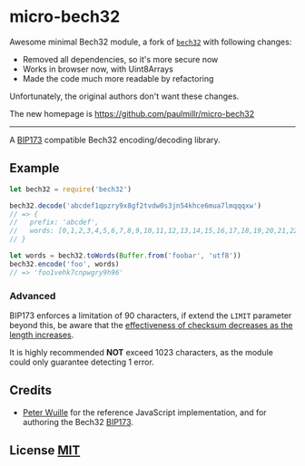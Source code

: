 # micro-bech32

Awesome minimal Bech32 module, a fork of [`bech32`](https://github.com/bitcoinjs/bech32) with following changes:

- Removed all dependencies, so it's more secure now
- Works in browser now, with Uint8Arrays
- Made the code much more readable by refactoring

Unfortunately, the original authors don't want these changes.

The new homepage is https://github.com/paulmillr/micro-bech32

---

A [BIP173](https://github.com/bitcoin/bips/blob/master/bip-0173.mediawiki) compatible Bech32 encoding/decoding library.

## Example
``` javascript
let bech32 = require('bech32')

bech32.decode('abcdef1qpzry9x8gf2tvdw0s3jn54khce6mua7lmqqqxw')
// => {
// 	 prefix: 'abcdef',
// 	 words: [0,1,2,3,4,5,6,7,8,9,10,11,12,13,14,15,16,17,18,19,20,21,22,23,24,25,26,27,28,29,30,31]
// }

let words = bech32.toWords(Buffer.from('foobar', 'utf8'))
bech32.encode('foo', words)
// => 'foo1vehk7cnpwgry9h96'
```

### Advanced
BIP173 enforces a limitation of 90 characters,  if extend the `LIMIT` parameter beyond this,  be aware that the [effectiveness of checksum decreases as the length increases](https://github.com/bitcoin/bips/blob/master/bip-0173.mediawiki#checksum-design).

It is highly recommended **NOT** exceed 1023 characters, as the module could only guarantee detecting 1 error.

## Credits
- [Peter Wuille](https://github.com/sipa/bech32) for the reference JavaScript implementation, and for authoring the Bech32 [BIP173](https://github.com/bitcoin/bips/blob/master/bip-0173.mediawiki).

## License [MIT](LICENSE)
